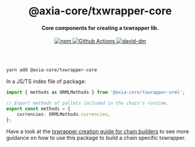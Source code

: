 <br /><br />

<h1 align="center">@axia-core/txwrapper-core</h1>
<h4 align="center">Core components for creating a txwrapper lib.</h4>

<p align="center">
  <a href="https://www.npmjs.com/package/@axia-core/txwrapper-orml">
    <img alt="npm" src="https://img.shields.io/npm/v/@axia-core/txwrapper-core.svg" />
  </a>
  <a href="https://github.com/axia-core/txwrapper-core/actions">
    <img alt="Github Actions" src="https://github.com/axia-core/txwrapper-core/workflows/pr/badge.svg" />
  </a>
  <a href="https://david-dm.org/axia-core/txwrapper-core">
    <img alt="david-dm" src="https://img.shields.io/david/axia-tech/txwrapper-core.svg" />
  </a>
</p>

<br /><br />

```bash
yarn add @axia-core/txwrapper-core
```

In a JS/TS index file of package:

```typescript
import { methods as ORMLMethods } from '@axia-core/txwrapper-orml';

// Export methods of pallets included in the chain's runtime.
export const methods = {
	currencies: ORMLMethods.currencies,
};
```

Have a look at the [txwrapper creation guide for chain builders](../../CHAIN_BUILDER.md) to see more guidance on how to use this package to build a chain specific txwrapper.
